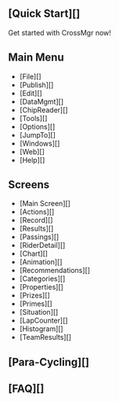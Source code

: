 ## [Quick Start][]
Get started with CrossMgr now!

## Main Menu

* [File][]
* [Publish][]
* [Edit][]
* [DataMgmt][]
* [ChipReader][]
* [Tools][]
* [Options][]
* [JumpTo][]
* [Windows][]
* [Web][]
* [Help][]

## Screens

* [Main Screen][]
* [Actions][]
* [Record][]
* [Results][]
* [Passings][]
* [RiderDetail][]
* [Chart][]
* [Animation][]
* [Recommendations][]
* [Categories][]
* [Properties][]
* [Prizes][]
* [Primes][]
* [Situation][]
* [LapCounter][]
* [Histogram][]
* [TeamResults][]

## [Para-Cycling][]

## [FAQ][]


